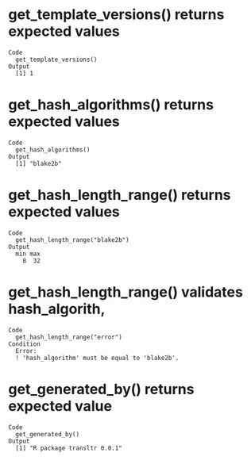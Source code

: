 # get_template_versions() returns expected values

    Code
      get_template_versions()
    Output
      [1] 1

# get_hash_algorithms() returns expected values

    Code
      get_hash_algorithms()
    Output
      [1] "blake2b"

# get_hash_length_range() returns expected values

    Code
      get_hash_length_range("blake2b")
    Output
      min max 
        8  32 

# get_hash_length_range() validates hash_algorith,

    Code
      get_hash_length_range("error")
    Condition
      Error:
      ! 'hash_algorithm' must be equal to 'blake2b'.

# get_generated_by() returns expected value

    Code
      get_generated_by()
    Output
      [1] "R package transltr 0.0.1"

